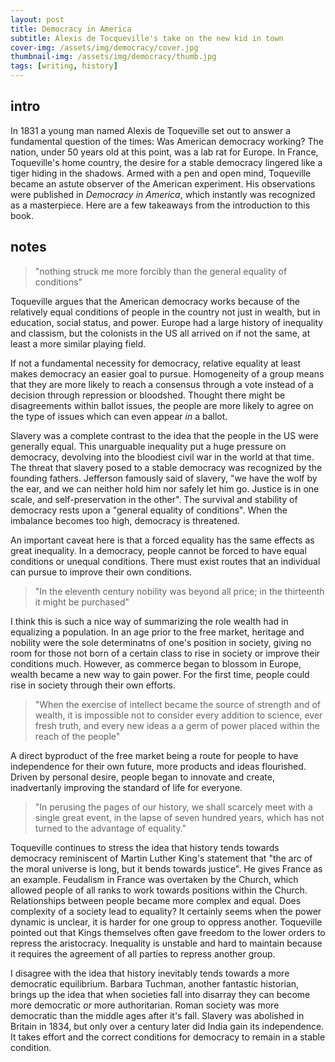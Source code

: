 ```yaml
---
layout: post
title: Democracy in America
subtitle: Alexis de Tocqueville's take on the new kid in town
cover-img: /assets/img/democracy/cover.jpg
thumbnail-img: /assets/img/democracy/thumb.jpg
tags: [writing, history]
---
```


## intro
In 1831 a young man named Alexis de Toqueville set out to answer a fundamental question of the times: Was American democracy working? The nation, under 50 years old at this point, was a lab rat for Europe. In France, Toqueville's home country, the desire for a stable democracy lingered like a tiger hiding in the shadows. Armed with a pen and open mind, Toqueville became an astute observer of the American experiment. His observations were published in *Democracy in America*, which instantly was recognized as a masterpiece. Here are a few takeaways from the introduction to this book.  


## notes

> "nothing struck me more forcibly than the general equality of conditions"

Toqueville argues that the American democracy works because of the relatively equal conditions of people in the country not just in wealth, but in education, social status, and power. Europe had a large history of inequality and classism, but the colonists in the US all arrived on if not the same, at least a more similar playing field. 

If not a fundamental necessity for democracy, relative equality at least makes democracy an easier goal to pursue. Homogeneity of a group means that they are more likely to reach a consensus through a vote instead of a decision through repression or bloodshed. Thought there might be disagreements within ballot issues, the people are more likely to agree on the type of issues which can even appear *in* a ballot.   

Slavery was a complete contrast to the idea that the people in the US were generally equal. This unarguable inequality put a huge pressure on democracy, devolving into the bloodiest civil war in the world at that time. The threat that slavery posed to a stable democracy was recognized by the founding fathers. Jefferson famously said of slavery, "we have the wolf by the ear, and we can neither hold him nor safely let him go. Justice is in one scale, and self-preservation in the other". The survival and stability of democracy rests upon a "general equality of conditions". When the imbalance becomes too high, democracy is threatened. 

An important caveat here is that a forced equality has the same effects as great inequality. In a democracy, people cannot be forced to have equal conditions or unequal conditions. There must exist routes that an individual can pursue to improve their own conditions. 

> "In the eleventh century nobility was beyond all price; in the thirteenth it might be purchased"

I think this is such a nice way of summarizing the role wealth had in equalizing a population. In an age prior to the free market, heritage and nobility were the sole determinatns of one's position in society, giving no room for those not born of a certain class to rise in society or improve their conditions much. However, as commerce began to blossom in Europe, wealth became a new way to gain power. For the first time, people could rise in society through their own efforts.  


> "When the exercise of intellect became the source of strength and of wealth, it is impossible not to consider every addition to science, ever fresh truth, and every new ideas a a germ of power placed within the reach of the people" 

A direct byproduct of the free market being a route for people to have independence for their own future, more products and ideas flourished. Driven by personal desire, people began to innovate and create, inadvertanly improving the standard of life for everyone. 

> "In perusing the pages of our history, we shall scarcely meet with a single great event, in the lapse of seven hundred years, which has not turned to the advantage of equality."

Toqueville continues to stress the idea that history tends towards democracy reminiscent of Martin Luther King's statement that "the arc of the moral universe is long, but it bends towards justice". He gives France as an example. Feudalism in France was overtaken by the Church, which allowed people of all ranks to work towards positions within the Church. Relationships between people became more complex and equal. Does complexity of a society lead to equality? It certainly seems when the power dynamic is unclear, it is harder for one group to oppress another. Toqueville pointed out that Kings themselves often gave freedom to the lower orders to repress the aristocracy. Inequality is unstable and hard to maintain because it requires the agreement of all parties to repress another group.  

I disagree with the idea that history inevitably tends towards a more democratic equilibrium. Barbara Tuchman, another fantastic historian, brings up the idea that when societies fall into disarray they can become more democratic *or* more authoritarian. Roman society was more democratic than the middle ages after it's fall. Slavery was abolished in Britain in 1834, but only over a century later did India gain its independence. It takes effort and the correct conditions for democracy to remain in a stable condition. 
